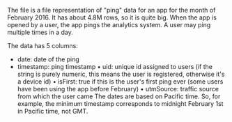 The file is a file representation of "ping" data for an app for the month of February 2016. It has about 4.8M rows, so it is quite big. When the app is opened by a user, the app pings the analytics system. A user may ping multiple times in a day.

The data has 5 columns: <br>
- date: date of the ping
- timestamp: ping timestamp
	• uid: unique id assigned to users (if the string is purely numeric, this means the user is registered, otherwise it's a device id)
	• isFirst: true if this is the user's first ping ever (some users have been using the app before February)
	• utmSource: traffic source from which the user came
The dates are based on Pacific time. So, for example, the minimum timestamp corresponds to midnight February 1st in Pacific time, not GMT.
